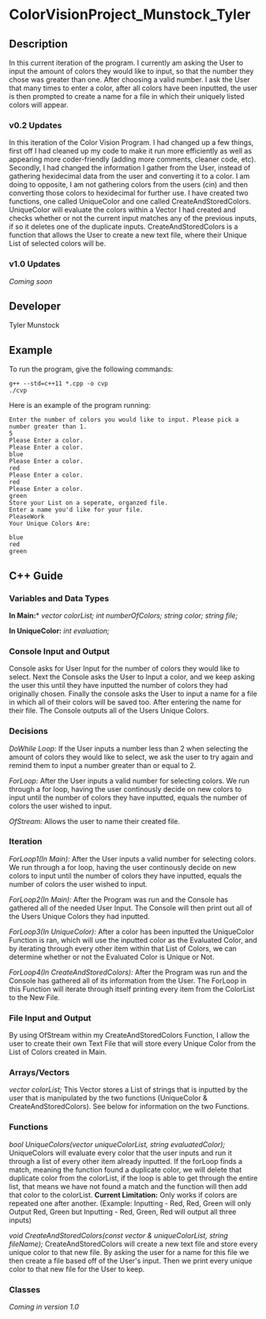 # ColorVisionProject_Munstock_Tyler

## Description

In this current iteration of the program. I currently am asking the User to input the amount of colors they would like to input, so that the number they chose was greater than one. After choosing a valid number. I ask the User that many times to enter a color, after all colors have been inputted, the user is then prompted to create a name for a file in which their uniquely listed colors will appear.

### v0.2 Updates

In this iteration of the Color Vision Program. I had changed up a few things, first off I had cleaned up my code to make it run more efficiently as well as appearing more coder-friendly (adding more comments, cleaner code, etc). Secondly, I had changed the information I gather from the User, instead of gathering hexidecimal data from the user and converting it to a color. I am doing to opposite, I am not gathering colors from the users (cin) and then converting those colors to hexidecimal for further use. I have created two functions, one called UniqueColor and one called CreateAndStoredColors. UniqueColor will evaluate the colors within a Vector I had created and checks whether or not the current input matches any of the previous inputs, if so it deletes one of the duplicate inputs. CreateAndStoredColors is a function that allows the User to create a new text file, where their Unique List of selected colors will be.
### v1.0 Updates

*Coming soon*


## Developer

Tyler Munstock

## Example

To run the program, give the following commands:

```
g++ --std=c++11 *.cpp -o cvp
./cvp
```

Here is an example of the program running:

```
Enter the number of colors you would like to input. Please pick a number greater than 1.
5
Please Enter a color.
Please Enter a color.
blue
Please Enter a color.
red
Please Enter a color.
red
Please Enter a color.
green
Store your List on a seperate, organzed file. 
Enter a name you'd like for your file.
PleaseWork
Your Unique Colors Are: 

blue
red
green
```

## C++ Guide

### Variables and Data Types

**In Main:***
  *vector<string> colorList;*
 *int numberOfColors;*
  *string color;*
  *string file;*

**In UniqueColor:**
  *int evaluation;*

### Console Input and Output
Console asks for User Input for the number of colors they would like to select. Next the Console asks the User to Input a color, and we keep asking the user this until they have inputted the number of colors they had originally chosen. Finally the console asks the User to input a name for a file in which all of their colors will be saved too. After entering the name for their file. The Console outputs all of the Users Unique Colors.


### Decisions

*DoWhile Loop:* If the User inputs a number less than 2 when selecting the amount of colors they would like to select, we ask the user to try again and remind them to input a number greater than or equal to 2.

*ForLoop:* After the User inputs a valid number for selecting colors. We run through a for loop, having the user continously decide on new colors to input until the number of colors they have inputted, equals the number of colors the user wished to input.

*OfStream:* Allows the user to name their created file.

### Iteration

*ForLoop1(In Main):* After the User inputs a valid number for selecting colors. We run through a for loop, having the user continously decide on new colors to input until the number of colors they have inputted, equals the number of colors the user wished to input.

*ForLoop2(In Main):* After the Program was run and the Console has gathered all of the needed User Input. The Console will then print out all of the Users Unique Colors they had inputted. 

*ForLoop3(In UniqueColor):* After a color has been inputted the UniqueColor Function is ran, which will use the inputted color as the Evaluated Color, and by iterating through every other item within that List of Colors, we can determine whether or not the Evaluated Color is Unique or Not.

*ForLoop4(In CreateAndStoredColors):* After the Program was run and the Console has gathered all of its information from the User. The ForLoop in this Function will iterate through itself printing every item from the ColorList to the New File.

### File Input and Output

By using OfStream within my CreateAndStoredColors Function, I allow the user to create their own Text File that will store every Unique Color from the List of Colors created in Main.

### Arrays/Vectors

  *vector<string> colorList;*
    This Vector stores a List of strings that is inputted by the user that is manipulated by the two functions (UniqueColor & CreateAndStoredColors). See below for information on the two Functions.

### Functions
*bool UniqueColors(vector<string> uniqueColorList, string evaluatedColor);*
  UniqueColors will evaluate every color that the user inputs and run it through a list of every other item already inputted. If the forLoop finds a match, meaning the function found a duplicate color, we will delete that duplicate color from the colorList, if the loop is able to get through the entire list, that means we have not found a match and the function will then add that color to the colorList.
  **Current Limitation:** Only works if colors are repeated one after another.
   (Example: Inputting - Red, Red, Green will only Output Red, Green but Inputting - Red, Green, Red will output all three inputs)

*void CreateAndStoredColors(const vector<string> & uniqueColorList, string fileName);*
  CreateAndStoredColors will create a new text file and store every unique color to that new file. By asking the user for a name for this file we then create a file based off of the User's input. Then we print every unique color to that new file for the User to keep.

### Classes

*Coming in version 1.0*
